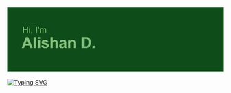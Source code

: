 <img src="header.png">

[![Typing SVG](https://readme-typing-svg.herokuapp.com?font=Poppins&size=23&pause=1000&color=71C17C&background=52000000&width=435&lines=Student+of+NOSU+(Vladikavkaz%2C+Russia))](https://git.io/typing-svg)

